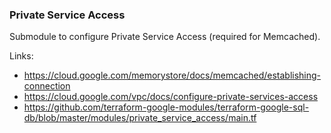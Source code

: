 ### Private Service Access

Submodule to configure Private Service Access (required for Memcached).

Links:
 - https://cloud.google.com/memorystore/docs/memcached/establishing-connection
 - https://cloud.google.com/vpc/docs/configure-private-services-access
 - https://github.com/terraform-google-modules/terraform-google-sql-db/blob/master/modules/private_service_access/main.tf
